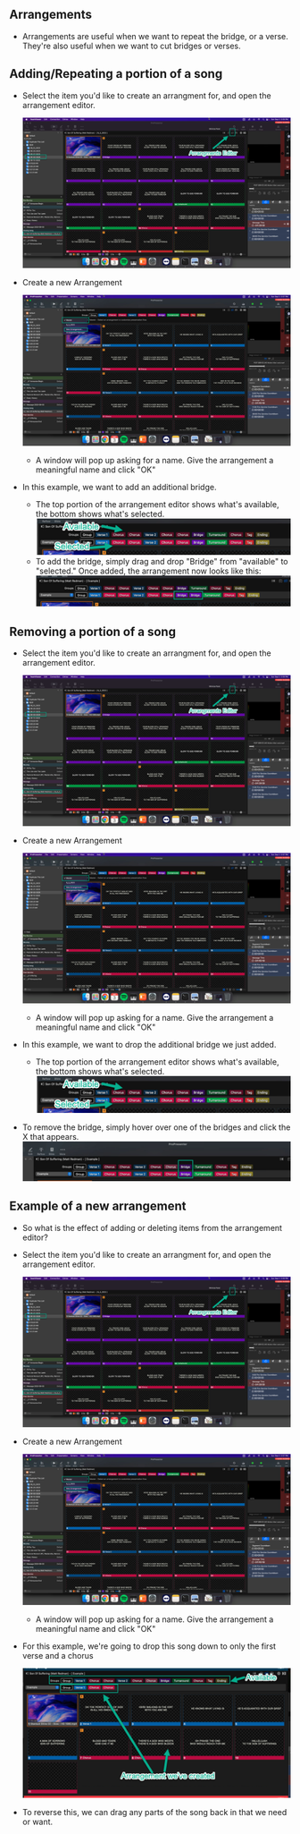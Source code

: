## Arrangements
- Arrangements are useful when we want to repeat the bridge, or a verse.  They're also useful when we want to cut bridges or verses.  

## Adding/Repeating a portion of a song
- Select the item you'd like to create an arrangment for, and open the arrangement editor.

  ![access arrangement editor](./images/access_arrangement_editor.png)
- Create a new Arrangement
  
  ![create new arrangement](./images/create_arrangement.png)
  - A window will pop up asking for a name.  Give the arrangement a meaningful name and click "OK"
- In this example, we want to add an additional bridge.
  - The top portion of the arrangement editor shows what's available, the bottom shows what's selected.
  ![Arrangment Selected vs Available](./images/arrangement_options.png)
  - To add the bridge, simply drag and drop "Bridge" from "available" to "selected."  Once added, the arrangement now looks like this:
  ![Arrangement Bridge Added](./images/arrangement_bridge_added.png)


## Removing a portion of a song
- Select the item you'd like to create an arrangment for, and open the arrangement editor.

  ![access arrangement editor](./images/access_arrangement_editor.png)
- Create a new Arrangement
  
  ![create new arrangement](./images/create_arrangement.png)
  - A window will pop up asking for a name.  Give the arrangement a meaningful name and click "OK"
- In this example, we want to drop the additional bridge we just added.
  - The top portion of the arrangement editor shows what's available, the bottom shows what's selected.
  ![Arrangment Selected vs Available](./images/arrangement_options.png)
- To remove the bridge, simply hover over one of the bridges and click the X that appears.
  ![Arrangement Bridge Deleted](./images/arrangement_bridge_deleted.png)

## Example of a new arrangement
- So what is the effect of adding or deleting items from the arrangement editor?  
- Select the item you'd like to create an arrangment for, and open the arrangement editor.

  ![access arrangement editor](./images/access_arrangement_editor.png)
- Create a new Arrangement
  
  ![create new arrangement](./images/create_arrangement.png)
  - A window will pop up asking for a name.  Give the arrangement a meaningful name and click "OK"
- For this example, we're going to drop this song down to only the first verse and a chorus
  
  ![New Arrangement](./images/new_arrangement.png)
- To reverse this, we can drag any parts of the song back in that we need or want.